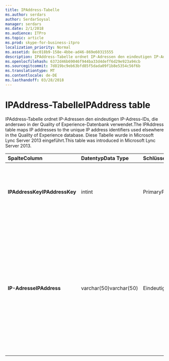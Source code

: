 ```yaml
---
title: IPAddress-Tabelle
ms.author: serdars
author: SerdarSoysal
manager: serdars
ms.date: 2/1/2018
ms.audience: ITPro
ms.topic: article
ms.prod: skype-for-business-itpro
localization_priority: Normal
ms.assetid: 8ec018b9-158e-4bbe-ad46-869e60315555
description: IPAddress-Tabelle ordnet IP-Adressen den eindeutigen IP-Adress-IDs, die anderswo in der Quality of Experience-Datenbank verwendet. Diese Tabelle wurde in Microsoft Lync Server 2013 eingeführt.
ms.openlocfilehash: 6372d46b69046f944ba33d4deff6d29e923a94cb
ms.sourcegitcommit: 7d819bc9eb63bfd85f5dada09f1b8e5354c56f6b
ms.translationtype: MT
ms.contentlocale: de-DE
ms.lasthandoff: 03/28/2018
---
```

# <a name="ipaddress-table"></a><span data-ttu-id="cc90f-104">IPAddress-Tabelle</span><span class="sxs-lookup"><span data-stu-id="cc90f-104">IPAddress table</span></span>
 
<span data-ttu-id="cc90f-105">IPAddress-Tabelle ordnet IP-Adressen den eindeutigen IP-Adress-IDs, die anderswo in der Quality of Experience-Datenbank verwendet.</span><span class="sxs-lookup"><span data-stu-id="cc90f-105">The IPAddress table maps IP addresses to the unique IP address identifiers used elsewhere in the Quality of Experience database.</span></span> <span data-ttu-id="cc90f-106">Diese Tabelle wurde in Microsoft Lync Server 2013 eingeführt.</span><span class="sxs-lookup"><span data-stu-id="cc90f-106">This table was introduced in Microsoft Lync Server 2013.</span></span>
  
|<span data-ttu-id="cc90f-107">**Spalte**</span><span class="sxs-lookup"><span data-stu-id="cc90f-107">**Column**</span></span>|<span data-ttu-id="cc90f-108">**Datentyp**</span><span class="sxs-lookup"><span data-stu-id="cc90f-108">**Data Type**</span></span>|<span data-ttu-id="cc90f-109">**Schlüssel/Index**</span><span class="sxs-lookup"><span data-stu-id="cc90f-109">**Key/Index**</span></span>|<span data-ttu-id="cc90f-110">**Details**</span><span class="sxs-lookup"><span data-stu-id="cc90f-110">**Details**</span></span>|
|:-----|:-----|:-----|:-----|
|<span data-ttu-id="cc90f-111">**IPAddressKey**</span><span class="sxs-lookup"><span data-stu-id="cc90f-111">**IPAddressKey**</span></span> <br/> |<span data-ttu-id="cc90f-112">int</span><span class="sxs-lookup"><span data-stu-id="cc90f-112">int</span></span>  <br/> |<span data-ttu-id="cc90f-113">Primary</span><span class="sxs-lookup"><span data-stu-id="cc90f-113">Primary</span></span>  <br/> |<span data-ttu-id="cc90f-114">Eindeutiger Bezeichner für die angegebene IP-Adresse.</span><span class="sxs-lookup"><span data-stu-id="cc90f-114">Unique identifier for the specified IP address.</span></span>  <br/> |
|<span data-ttu-id="cc90f-115">**IP-Adresse**</span><span class="sxs-lookup"><span data-stu-id="cc90f-115">**IPAddress**</span></span> <br/> |<span data-ttu-id="cc90f-116">varchar(50)</span><span class="sxs-lookup"><span data-stu-id="cc90f-116">varchar(50)</span></span>  <br/> |<span data-ttu-id="cc90f-117">Eindeutige</span><span class="sxs-lookup"><span data-stu-id="cc90f-117">Unique</span></span>  <br/> |<span data-ttu-id="cc90f-118">Eindeutige IP-Adresse (beispielsweise 189.168.1.1), der die IpAddressKey zugeordnet ist.</span><span class="sxs-lookup"><span data-stu-id="cc90f-118">Unique IP address (for example, 189.168.1.1) that maps to the IpAddressKey.</span></span> <span data-ttu-id="cc90f-119">Dies kann eine IPv4- oder eine IPv6-Adresse sein.</span><span class="sxs-lookup"><span data-stu-id="cc90f-119">This may be either an IPv4 or an IPv6 address.</span></span>  <br/> |
   

